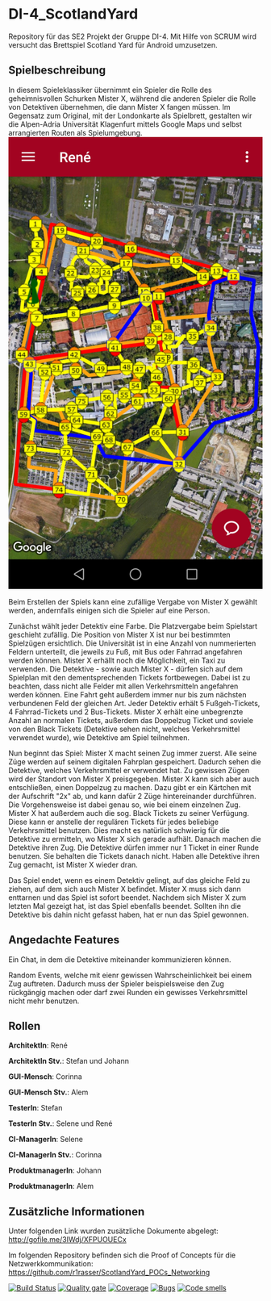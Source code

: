 # DI-4_ScotlandYard

Repository für das SE2 Projekt der Gruppe DI-4. Mit Hilfe von SCRUM wird versucht das Brettspiel Scotland Yard für Android umzusetzen.

## Spielbeschreibung
In diesem Spieleklassiker übernimmt ein Spieler die Rolle des geheimnisvollen Schurken Mister X, während die anderen Spieler die Rolle von Detektiven übernehmen, die dann Mister X fangen müssen. Im Gegensatz zum Original, mit der Londonkarte als Spielbrett, gestalten wir die Alpen-Adria Universität Klagenfurt mittels Google Maps und selbst arrangierten Routen als Spielumgebung. 
![Screenshot der Map](https://raw.githubusercontent.com/s1lobnig/DI-4_ScotlandYard/master/Screenshot_20190518-144325.jpg)

Beim Erstellen der Spiels kann eine zufällige Vergabe von Mister X gewählt werden, andernfalls einigen sich die Spieler auf eine Person.

Zunächst wählt jeder Detektiv eine Farbe. Die Platzvergabe beim Spielstart geschieht zufällig. Die Position von Mister X ist nur bei bestimmten Spielzügen ersichtlich. Die Universität ist in eine Anzahl von nummerierten Feldern unterteilt, die jeweils zu Fuß, mit Bus oder Fahrrad angefahren werden können. Mister X erhällt noch die Möglichkeit, ein Taxi zu verwenden. Die Detektive - sowie auch Mister X - dürfen sich auf dem Spielplan mit den dementsprechenden Tickets fortbewegen. Dabei ist zu beachten, dass nicht alle Felder mit allen Verkehrsmitteln angefahren werden können. Eine Fahrt geht außerdem immer nur bis zum nächsten verbundenen Feld der gleichen Art. Jeder Detektiv erhält 5 Fußgeh-Tickets, 4 Fahrrad-Tickets und 2 Bus-Tickets. Mister X erhält eine unbegrenzte Anzahl an normalen Tickets, außerdem das Doppelzug Ticket und soviele von den Black Tickets (Detektive sehen nicht, welches Verkehrsmittel verwendet wurde), wie Detektive am Spiel teilnehmen. 

Nun beginnt das Spiel: Mister X macht seinen Zug immer zuerst. Alle seine Züge werden auf seinem digitalen Fahrplan gespeichert. Dadurch sehen die Detektive, welches Verkehrsmittel er verwendet hat. Zu gewissen Zügen wird der Standort von Mister X preisgegeben. Mister X kann sich aber auch entschließen, einen Doppelzug zu machen. Dazu gibt er ein Kärtchen mit der Aufschrift "2x" ab, und kann dafür 2 Züge hintereinander durchführen. Die Vorgehensweise ist dabei genau so, wie bei einem einzelnen Zug. Mister X hat außerdem auch die sog. Black Tickets zu seiner Verfügung. Diese kann er anstelle der regulären Tickets für jedes beliebige Verkehrsmittel benutzen. Dies macht es natürlich schwierig für die Detektive zu ermitteln, wo Mister X sich gerade aufhält. Danach machen die Detektive ihren Zug. Die Detektive dürfen immer nur 1 Ticket in einer Runde benutzen. Sie behalten die Tickets danach nicht. Haben alle Detektive ihren Zug gemacht, ist Mister X wieder dran.

Das Spiel endet, wenn es einem Detektiv gelingt, auf das gleiche Feld zu ziehen, auf dem sich auch Mister X befindet. Mister X muss sich dann enttarnen und das Spiel ist sofort beendet. Nachdem sich Mister X zum letzten Mal gezeigt hat, ist das Spiel ebenfalls beendet. Sollten ihn die Detektive bis dahin nicht gefasst haben, hat er nun das Spiel gewonnen.

## Angedachte Features
Ein Chat, in dem die Detektive miteinander kommunizieren können.

Random Events, welche mit eienr gewissen Wahrscheinlichkeit bei einem Zug auftreten. Dadurch muss der Spieler beispielsweise den Zug rückgängig machen oder darf zwei Runden ein gewisses Verkehrsmittel nicht mehr benutzen.


## Rollen

**ArchitektIn**: René

**ArchitektIn Stv.**: Stefan und Johann

**GUI-Mensch**: Corinna

**GUI-Mensch Stv.**: Alem

**TesterIn**: Stefan

**TesterIn Stv.**: Selene und René

**CI-ManagerIn**: Selene

**CI-ManagerIn Stv.**: Corinna

**ProduktmanagerIn**: Johann

**ProduktmanagerIn**: Alem

## Zusätzliche Informationen

Unter folgenden Link wurden zusätzliche Dokumente abgelegt:
http://gofile.me/3IWdj/XFPUOUECx

Im folgenden Repository befinden sich die Proof of Concepts für die Netzwerkkommunikation:
https://github.com/r1rasser/ScotlandYard_POCs_Networking

[![Build Status](https://travis-ci.com/s1lobnig/DI-4_ScotlandYard.svg?branch=master)](https://travis-ci.com/s1lobnig/DI-4_ScotlandYard)
[![Quality gate](https://sonarcloud.io/api/project_badges/measure?project=DI-4_ScotlandYard&metric=alert_status)](https://sonarcloud.io/dashboard?id=DI-4_ScotlandYard)
[![Coverage](https://sonarcloud.io/api/project_badges/measure?project=DI-4_ScotlandYard&metric=coverage)](https://sonarcloud.io/dashboard?id=DI-4_ScotlandYard)
[![Bugs](https://sonarcloud.io/api/project_badges/measure?project=DI-4_ScotlandYard&metric=bugs)](https://sonarcloud.io/dashboard?id=DI-4_ScotlandYard)
[![Code smells](https://sonarcloud.io/api/project_badges/measure?project=DI-4_ScotlandYard&metric=code_smells)](https://sonarcloud.io/dashboard?id=DI-4_ScotlandYard)
